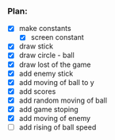 ### Plan:
- [x] make constants
  - [x] screen constant
- [x] draw stick
- [x] draw circle - ball
- [x] draw lost of the game
- [x] add enemy stick
- [x] add moving of ball to y
- [x] add scores
- [x] add random moving of ball
- [x] add game stoping
- [x] add moving of enemy
- [ ] add rising of ball speed
